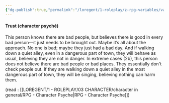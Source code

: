 ```yaml
---
{"dg-publish":true,"permalink":"/loregent/1-roleplay/z-rpg-variables/variables-character/variables-character-psyche/trust/","noteIcon":""}
---
```


#### Trust (character psyché)

This person knows there are bad people, but believes there is good in every bad person—it just needs to be brought out. Maybe it’s all about the approach. No one is bad; maybe they just had a bad day. And if walking down a quiet alley, even in a dangerous part of town, they will behave as usual, believing they are not in danger. In extreme cases (2b), this person does not believe there are bad people or bad places. They essentially don't check people out. If they are walking down a quiet alley in the most dangerous part of town, they will be singing, believing nothing can harm them.

(read : [[LOREGENT/1 - ROLEPLAY/03 CHARACTER/character in general/RPG - Character Psyche\|RPG - Character Psyche]])
